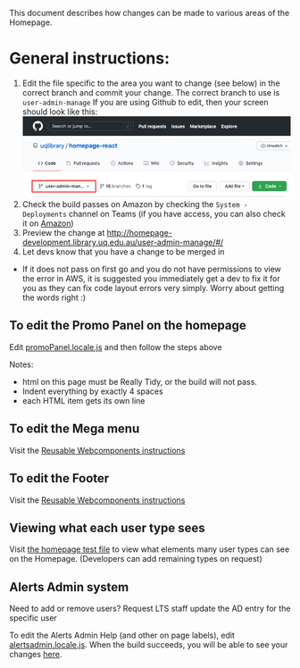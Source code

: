 This document describes how changes can be made to various areas of the Homepage.

# General instructions:

1. Edit the file specific to the area you want to change (see below) in the correct branch and commit your change.
The correct branch to use is `user-admin-manage`
If you are using Github to edit, then your screen should look like this:
![Demonstrating selecting the UX Services branch](https://raw.githubusercontent.com/uqlibrary/homepage-react/user-admin-manage/docs/demo-user-edit.png "Demonstrating selecting the UX Services branch")
2. Check the build passes on Amazon by checking the `System - Deployments` channel on Teams (if you have access, you can also check it on [Amazon](https://ap-southeast-2.console.aws.amazon.com/codesuite/codepipeline/pipelines/homepage-user-admin-manage/view?region=ap-southeast-2))
3. Preview the change at <http://homepage-development.library.uq.edu.au/user-admin-manage/#/>
4. Let devs know that you have a change to be merged in

* If it does not pass on first go and you do not have permissions to view the error in AWS, it is suggested you immediately get a dev to fix it for you as they can fix code layout errors very simply. Worry about getting the words right :)

## To edit the Promo Panel on the homepage

Edit [promoPanel.locale.js](https://github.com/uqlibrary/homepage-react/blob/user-admin-manage/src/modules/Index/components/subComponents/promoPanel.locale.js) and then follow the steps above

Notes:

* html on this page must be Really Tidy, or the build will not pass. 
* Indent everything by exactly 4 spaces
* each HTML item gets its own line 

## To edit the Mega menu

Visit the [Reusable Webcomponents instructions](https://github.com/uqlibrary/reusable-webcomponents/blob/user-admin-manage/docs/admin-howto.md)

## To edit the Footer

Visit the [Reusable Webcomponents instructions](https://github.com/uqlibrary/reusable-webcomponents/blob/user-admin-manage/docs/admin-howto.md)

## Viewing what each user type sees

Visit [the homepage test file](https://github.com/uqlibrary/homepage-react/blob/user-admin-manage/cypress/integration/homepage.spec.js#L9) to view what elements many user types can see on the Homepage. (Developers can add remaining types on request) 

## Alerts Admin system

Need to add or remove users? Request LTS staff update the AD entry for the specific user

To edit the Alerts Admin Help (and other on page labels), edit [alertsadmin.locale.js](https://github.com/uqlibrary/homepage-react/blob/user-admin-manage/src/modules/Pages/Admin/Alerts/alertsadmin.locale.js).
 When the build succeeds, you will be able to see your changes [here](https://homepage-development.library.uq.edu.au/user-admin-manage/#/admin/alerts).
